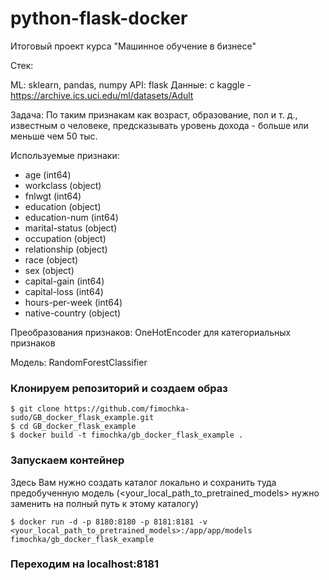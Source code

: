 # python-flask-docker
Итоговый проект курса "Машинное обучение в бизнесе"

Стек:

ML: sklearn, pandas, numpy
API: flask
Данные: с kaggle - https://archive.ics.uci.edu/ml/datasets/Adult

Задача:  По таким признакам как возраст, образование, пол и т. д., известным о человеке, предсказывать уровень дохода - больше или меньше чем 50 тыс.

Используемые признаки:

 - age (int64)
 - workclass (object)
 - fnlwgt (int64)
 - education (object)
 - education-num (int64)
 - marital-status (object)
 - occupation (object)
 - relationship (object)
 - race (object)
 - sex (object)
 - capital-gain (int64)
 - capital-loss (int64)
 - hours-per-week (int64)
 - native-country (object)
 

Преобразования признаков: OneHotEncoder для категориальных признаков

Модель: RandomForestClassifier

### Клонируем репозиторий и создаем образ
```
$ git clone https://github.com/fimochka-sudo/GB_docker_flask_example.git
$ cd GB_docker_flask_example
$ docker build -t fimochka/gb_docker_flask_example .
```

### Запускаем контейнер

Здесь Вам нужно создать каталог локально и сохранить туда предобученную модель (<your_local_path_to_pretrained_models> нужно заменить на полный путь к этому каталогу)
```
$ docker run -d -p 8180:8180 -p 8181:8181 -v <your_local_path_to_pretrained_models>:/app/app/models fimochka/gb_docker_flask_example
```

### Переходим на localhost:8181

